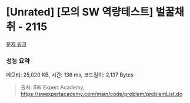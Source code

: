 # [Unrated] [모의 SW 역량테스트] 벌꿀채취 - 2115 

[문제 링크](https://swexpertacademy.com/main/code/problem/problemDetail.do?contestProbId=AV5V4A46AdIDFAWu) 

### 성능 요약

메모리: 25,020 KB, 시간: 136 ms, 코드길이: 2,137 Bytes



> 출처: SW Expert Academy, https://swexpertacademy.com/main/code/problem/problemList.do